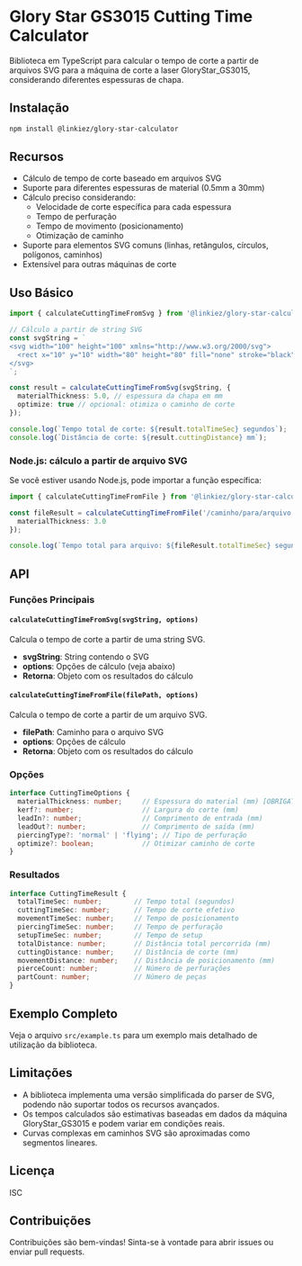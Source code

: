 # Glory Star GS3015 Cutting Time Calculator

Biblioteca em TypeScript para calcular o tempo de corte a partir de arquivos SVG para a máquina de corte a laser GloryStar_GS3015, considerando diferentes espessuras de chapa.

## Instalação

```bash
npm install @linkiez/glory-star-calculator
```

## Recursos

- Cálculo de tempo de corte baseado em arquivos SVG
- Suporte para diferentes espessuras de material (0.5mm a 30mm)
- Cálculo preciso considerando:
  - Velocidade de corte específica para cada espessura
  - Tempo de perfuração
  - Tempo de movimento (posicionamento)
  - Otimização de caminho
- Suporte para elementos SVG comuns (linhas, retângulos, círculos, polígonos, caminhos)
- Extensível para outras máquinas de corte

## Uso Básico

```typescript
import { calculateCuttingTimeFromSvg } from '@linkiez/glory-star-calculator';

// Cálculo a partir de string SVG
const svgString = `
<svg width="100" height="100" xmlns="http://www.w3.org/2000/svg">
  <rect x="10" y="10" width="80" height="80" fill="none" stroke="black" />
</svg>
`;

const result = calculateCuttingTimeFromSvg(svgString, {
  materialThickness: 5.0, // espessura da chapa em mm
  optimize: true // opcional: otimiza o caminho de corte
});

console.log(`Tempo total de corte: ${result.totalTimeSec} segundos`);
console.log(`Distância de corte: ${result.cuttingDistance} mm`);
```

### Node.js: cálculo a partir de arquivo SVG

Se você estiver usando Node.js, pode importar a função específica:

```typescript
import { calculateCuttingTimeFromFile } from '@linkiez/glory-star-calculator/dist/node';

const fileResult = calculateCuttingTimeFromFile('/caminho/para/arquivo.svg', {
  materialThickness: 3.0
});

console.log(`Tempo total para arquivo: ${fileResult.totalTimeSec} segundos`);
```

## API

### Funções Principais

#### `calculateCuttingTimeFromSvg(svgString, options)`

Calcula o tempo de corte a partir de uma string SVG.

- **svgString**: String contendo o SVG
- **options**: Opções de cálculo (veja abaixo)
- **Retorna**: Objeto com os resultados do cálculo

#### `calculateCuttingTimeFromFile(filePath, options)`

Calcula o tempo de corte a partir de um arquivo SVG.

- **filePath**: Caminho para o arquivo SVG
- **options**: Opções de cálculo
- **Retorna**: Objeto com os resultados do cálculo

### Opções

```typescript
interface CuttingTimeOptions {
  materialThickness: number;     // Espessura do material (mm) [OBRIGATÓRIO]
  kerf?: number;                 // Largura do corte (mm)
  leadIn?: number;               // Comprimento de entrada (mm)
  leadOut?: number;              // Comprimento de saída (mm)
  piercingType?: 'normal' | 'flying'; // Tipo de perfuração
  optimize?: boolean;            // Otimizar caminho de corte
}
```

### Resultados

```typescript
interface CuttingTimeResult {
  totalTimeSec: number;        // Tempo total (segundos)
  cuttingTimeSec: number;      // Tempo de corte efetivo
  movementTimeSec: number;     // Tempo de posicionamento
  piercingTimeSec: number;     // Tempo de perfuração
  setupTimeSec: number;        // Tempo de setup
  totalDistance: number;       // Distância total percorrida (mm)
  cuttingDistance: number;     // Distância de corte (mm)
  movementDistance: number;    // Distância de posicionamento (mm)
  pierceCount: number;         // Número de perfurações
  partCount: number;           // Número de peças
}
```

## Exemplo Completo

Veja o arquivo `src/example.ts` para um exemplo mais detalhado de utilização da biblioteca.

## Limitações

- A biblioteca implementa uma versão simplificada do parser de SVG, podendo não suportar todos os recursos avançados.
- Os tempos calculados são estimativas baseadas em dados da máquina GloryStar_GS3015 e podem variar em condições reais.
- Curvas complexas em caminhos SVG são aproximadas como segmentos lineares.

## Licença

ISC

## Contribuições

Contribuições são bem-vindas! Sinta-se à vontade para abrir issues ou enviar pull requests.
